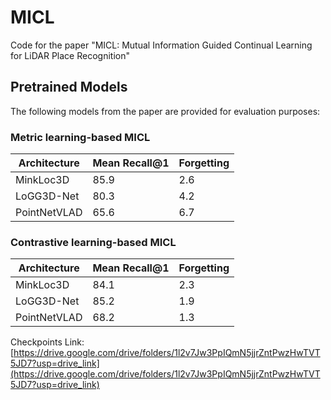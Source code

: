 # MICL

Code for the paper "MICL: Mutual Information Guided Continual Learning for LiDAR Place Recognition"

## Pretrained Models

The following models from the paper are provided for evaluation purposes:

### Metric learning-based MICL

| Architecture | Mean Recall@1 | Forgetting |
|--------------|---------------|------------|
| MinkLoc3D    | 85.9          | 2.6        |
| LoGG3D-Net   | 80.3          | 4.2        |
| PointNetVLAD | 65.6          | 6.7        |

### Contrastive learning-based MICL

| Architecture | Mean Recall@1 | Forgetting |
|--------------|---------------|------------|
| MinkLoc3D    | 84.1          | 2.3        |
| LoGG3D-Net   | 85.2          | 1.9        |
| PointNetVLAD | 68.2          | 1.3        |

Checkpoints Link: [https://drive.google.com/drive/folders/1l2v7Jw3PpIQmN5jjrZntPwzHwTVT5JD7?usp=drive_link](https://drive.google.com/drive/folders/1l2v7Jw3PpIQmN5jjrZntPwzHwTVT5JD7?usp=drive_link)
